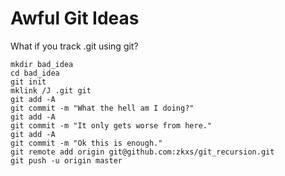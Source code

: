 # Awful Git Ideas

What if you track .git using git?

    mkdir bad_idea
    cd bad_idea
    git init
    mklink /J .git git
    git add -A
    git commit -m "What the hell am I doing?"
    git add -A
    git commit -m "It only gets worse from here."
    git add -A
    git commit -m "Ok this is enough."
    git remote add origin git@github.com:zkxs/git_recursion.git
    git push -u origin master
